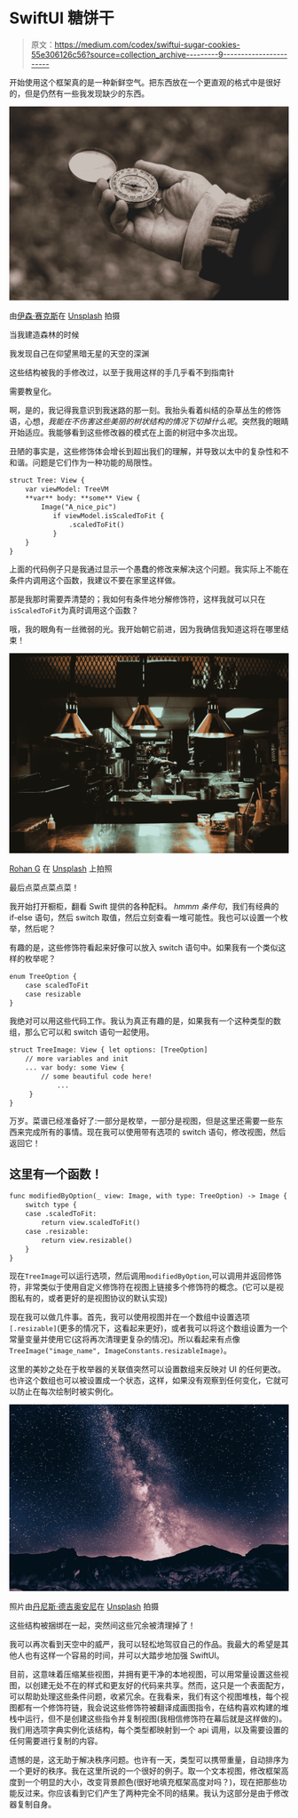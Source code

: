 # SwiftUI 糖饼干

> 原文：<https://medium.com/codex/swiftui-sugar-cookies-55e306126c56?source=collection_archive---------9----------------------->

开始使用这个框架真的是一种新鲜空气。把东西放在一个更直观的格式中是很好的，但是仍然有一些我发现缺少的东西。

![](img/b60b8a32925edd16756ac8263276104c.png)

由[伊森·赛克斯](https://unsplash.com/@e_sykes?utm_source=medium&utm_medium=referral)在 [Unsplash](https://unsplash.com?utm_source=medium&utm_medium=referral) 拍摄

当我建造森林的时候

我发现自己在仰望黑暗无星的天空的深渊

这些结构被我的手修改过，以至于我用这样的手几乎看不到指南针

需要教皇化。

啊，是的，我记得我意识到我迷路的那一刻。我抬头看着纠结的杂草丛生的修饰语，心想，*我能在不伤害这些美丽的树状结构的情况下切掉什么呢*。突然我的眼睛开始适应。我能够看到这些修改器的模式在上面的树冠中多次出现。

丑陋的事实是，这些修饰体会增长到超出我们的理解，并导致以太中的复杂性和不和谐。问题是它们作为一种功能的局限性。

```
struct Tree: View {
    var viewModel: TreeVM
    **var** body: **some** View {
        Image("A_nice_pic")
           if viewModel.isScaledToFit {
               .scaledToFit()
           }
    }
}
```

上面的代码例子只是我通过显示一个愚蠢的修改来解决这个问题。我实际上不能在条件内调用这个函数，我建议不要在家里这样做。

那是我那时需要弄清楚的；我如何有条件地分解修饰符，这样我就可以只在`isScaledToFit`为真时调用这个函数？

哦，我的眼角有一丝微弱的光。我开始朝它前进，因为我确信我知道这将在哪里结束！

![](img/5ee95cc80404bf416f09b1f80479c5d6.png)

[Rohan G](https://unsplash.com/@rohan_g?utm_source=medium&utm_medium=referral) 在 [Unsplash](https://unsplash.com?utm_source=medium&utm_medium=referral) 上拍照

最后点菜点菜点菜！

我开始打开橱柜，翻看 Swift 提供的各种配料。 *hmmm 条件句*，我们有经典的 if-else 语句，然后 switch 取值，然后立刻查看一堆可能性。我也可以设置一个枚举，然后呢？

有趣的是，这些修饰符看起来好像可以放入 switch 语句中。如果我有一个类似这样的枚举呢？

```
enum TreeOption {
    case scaledToFit
    case resizable
}
```

我绝对可以用这些代码工作。我认为真正有趣的是，如果我有一个这种类型的数组，那么它可以和 switch 语句一起使用。

```
struct TreeImage: View { let options: [TreeOption]
    // more variables and init
    ... var body: some View {
        // some beautiful code here!
            ...
     }
}
```

万岁。菜谱已经准备好了:一部分是枚举，一部分是视图，但是这里还需要一些东西来完成所有的事情。现在我可以使用带有选项的 switch 语句，修改视图，然后返回它！

## 这里有一个函数！

```
func modifiedByOption(_ view: Image, with type: TreeOption) -> Image {
    switch type {
    case .scaledToFit:
        return view.scaledToFit() 
    case .resizable:
        return view.resizable()
    } 
}
```

现在`TreeImage`可以运行选项，然后调用`modifiedByOption`,可以调用并返回修饰符，非常类似于使用自定义修饰符在视图上链接多个修饰符的概念。(它可以是视图私有的，或者更好的是视图协议的默认实现)

现在我可以做几件事。首先，我可以使用视图并在一个数组中设置选项`[.resizable]`(更多的情况下，这看起来更好)，或者我可以将这个数组设置为一个常量变量并使用它(这将再次清理更复杂的情况)。所以看起来有点像`TreeImage("image_name", ImageConstants.resizableImage)`。

这里的美妙之处在于枚举器的关联值突然可以设置数组来反映对 UI 的任何更改。也许这个数组也可以被设置成一个状态，这样，如果没有观察到任何变化，它就可以防止在每次绘制时被实例化。

![](img/8bb34538dfbfb2e3f786ee59530633ff.png)

照片由[丹尼斯·德吉奥安尼](https://unsplash.com/@denisdegioanni?utm_source=medium&utm_medium=referral)在 [Unsplash](https://unsplash.com?utm_source=medium&utm_medium=referral) 拍摄

这些结构被捆绑在一起，突然间这些冗余被清理掉了！

我可以再次看到天空中的威严，我可以轻松地驾驭自己的作品。我最大的希望是其他人也有这样一个容易的时间，并可以大踏步地加强 SwiftUI。

目前，这意味着压缩某些视图，并拥有更干净的本地视图，可以用常量设置这些视图，以创建无处不在的样式和更友好的代码来共享。然而，这只是一个表面配方，可以帮助处理这些条件问题，收紧冗余。在我看来，我们有这个视图堆栈，每个视图都有一个修饰符链，我会说这些修饰符被翻译成画图指令，在结构喜欢构建的堆栈中运行，但不是创建这些指令并复制视图(我相信修饰符在幕后就是这样做的)。我们用选项字典实例化该结构，每个类型都映射到一个 api 调用，以及需要设置的任何需要进行复制的内容。

遗憾的是，这无助于解决秩序问题。也许有一天，类型可以携带重量，自动排序为一个更好的秩序。我在这里所说的一个很好的例子。取一个文本视图，修改框架高度到一个明显的大小，改变背景颜色(很好地填充框架高度对吗？)，现在把那些功能反过来。你应该看到它们产生了两种完全不同的结果。我认为这部分是由于修改器复制自身。